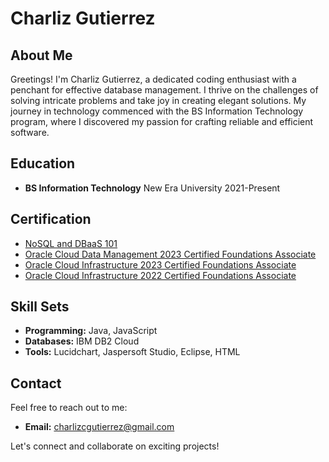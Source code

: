 # Charliz Gutierrez

## About Me

Greetings! I'm Charliz Gutierrez, a dedicated coding enthusiast with a penchant for effective database management. I thrive on the challenges of solving intricate problems and take joy in creating elegant solutions. My journey in technology commenced with the BS Information Technology program, where I discovered my passion for crafting reliable and efficient software.

## Education

- **BS Information Technology**
  New Era University
  2021-Present

## Certification

- [NoSQL and DBaaS 101](https://courses.cognitiveclass.ai/certificates/4cae4560ff0544a3bfecdb9b702a42fb?fbclid=IwAR0byTtuudXde-cqbztphnWLBq8mzTbHWCZFYr3uMtaafQg6CODRfkU51Is)
- [Oracle Cloud Data Management 2023 Certified Foundations Associate]((https://catalog-education.oracle.com/pls/certview/sharebadge?id=E634568FC043F1E107637A6446E2235470F09E92C1487FB30D620737A52D4B54))
- [Oracle Cloud Infrastructure 2023 Certified Foundations Associate]((https://catalog-education.oracle.com/pls/certview/sharebadge?id=FA6793775D1A75B95151C35ADFCB5D3DA990B3BDA6DDDD48CBE48120C0FA6597))
- [Oracle Cloud Infrastructure 2022 Certified Foundations Associate](https://catalog-education.oracle.com/pls/certview/sharebadge?id=FA6793775D1A75B95151C35ADFCB5D3D049AFD51704F86975678CDEE27A8C5E3)

## Skill Sets

- **Programming:** Java, JavaScript
- **Databases:** IBM DB2 Cloud
- **Tools:** Lucidchart, Jaspersoft Studio, Eclipse, HTML

## Contact

Feel free to reach out to me:

- **Email:** charlizcgutierrez@gmail.com

Let's connect and collaborate on exciting projects!
